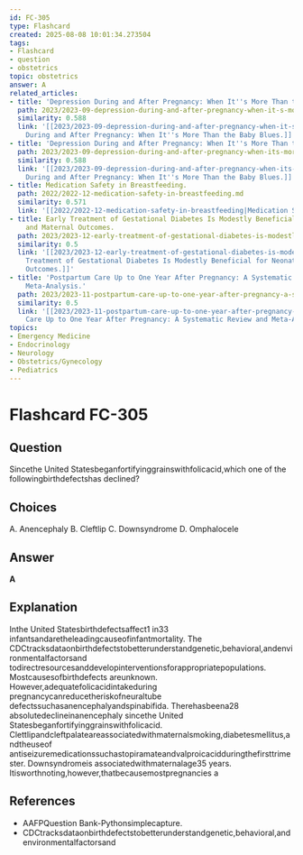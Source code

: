 ```yaml
---
id: FC-305
type: Flashcard
created: 2025-08-08 10:01:34.273504
tags:
- Flashcard
- question
- obstetrics
topic: obstetrics
answer: A
related_articles:
- title: 'Depression During and After Pregnancy: When It''s More Than the Baby Blues.'
  path: 2023/2023-09-depression-during-and-after-pregnancy-when-it-s-more-than-th.md
  similarity: 0.588
  link: '[[2023/2023-09-depression-during-and-after-pregnancy-when-it-s-more-than-th|Depression
    During and After Pregnancy: When It''s More Than the Baby Blues.]]'
- title: 'Depression During and After Pregnancy: When It''s More Than the Baby Blues.'
  path: 2023/2023-09-depression-during-and-after-pregnancy-when-its-more-than-the.md
  similarity: 0.588
  link: '[[2023/2023-09-depression-during-and-after-pregnancy-when-its-more-than-the|Depression
    During and After Pregnancy: When It''s More Than the Baby Blues.]]'
- title: Medication Safety in Breastfeeding.
  path: 2022/2022-12-medication-safety-in-breastfeeding.md
  similarity: 0.571
  link: '[[2022/2022-12-medication-safety-in-breastfeeding|Medication Safety in Breastfeeding.]]'
- title: Early Treatment of Gestational Diabetes Is Modestly Beneficial for Neonatal
    and Maternal Outcomes.
  path: 2023/2023-12-early-treatment-of-gestational-diabetes-is-modestly-benefici.md
  similarity: 0.5
  link: '[[2023/2023-12-early-treatment-of-gestational-diabetes-is-modestly-benefici|Early
    Treatment of Gestational Diabetes Is Modestly Beneficial for Neonatal and Maternal
    Outcomes.]]'
- title: 'Postpartum Care Up to One Year After Pregnancy: A Systematic Review and
    Meta-Analysis.'
  path: 2023/2023-11-postpartum-care-up-to-one-year-after-pregnancy-a-systematic.md
  similarity: 0.5
  link: '[[2023/2023-11-postpartum-care-up-to-one-year-after-pregnancy-a-systematic|Postpartum
    Care Up to One Year After Pregnancy: A Systematic Review and Meta-Analysis.]]'
topics:
- Emergency Medicine
- Endocrinology
- Neurology
- Obstetrics/Gynecology
- Pediatrics
---
```


# Flashcard FC-305

## Question

Sincethe United Statesbeganfortifyinggrainswithfolicacid,which one of the followingbirthdefectshas declined?

## Choices

A. Anencephaly
B. Cleftlip
C. Downsyndrome
D. Omphalocele

## Answer

**A**

## Explanation

Inthe United Statesbirthdefectsaffect1 in33 infantsandaretheleadingcauseofinfantmortality. The CDCtracksdataonbirthdefectstobetterunderstandgenetic,behavioral,andenvironmentalfactorsand todirectresourcesanddevelopinterventionsforappropriatepopulations. Mostcausesofbirthdefects areunknown. However,adequatefolicacidintakeduring pregnancycanreducetheriskofneuraltube defectssuchasanencephalyandspinabifida. Therehasbeena28 absolutedeclineinanencephaly sincethe United Statesbeganfortifyinggrainswithfolicacid. Clettlipandcleftpalateareassociatedwithmaternalsmoking,diabetesmellitus,andtheuseof antiseizuremedicationssuchastopiramateandvalproicacidduringthefirsttrimester. Downsyndromeis associatedwithmaternalage35 years. Itisworthnoting,however,thatbecausemostpregnancies a

## References

- AAFPQuestion Bank-Pythonsimplecapture.
- CDCtracksdataonbirthdefectstobetterunderstandgenetic,behavioral,andenvironmentalfactorsand

